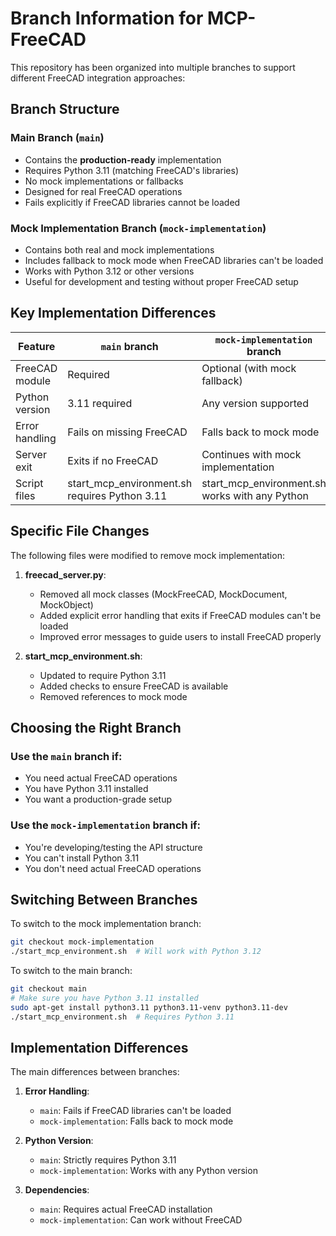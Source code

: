 # Branch Information for MCP-FreeCAD

This repository has been organized into multiple branches to support different FreeCAD integration approaches:

## Branch Structure

### Main Branch (`main`)
- Contains the **production-ready** implementation 
- Requires Python 3.11 (matching FreeCAD's libraries)
- No mock implementations or fallbacks
- Designed for real FreeCAD operations
- Fails explicitly if FreeCAD libraries cannot be loaded

### Mock Implementation Branch (`mock-implementation`)
- Contains both real and mock implementations
- Includes fallback to mock mode when FreeCAD libraries can't be loaded
- Works with Python 3.12 or other versions
- Useful for development and testing without proper FreeCAD setup

## Key Implementation Differences

| Feature | `main` branch | `mock-implementation` branch |
|---------|--------------|----------------------------|
| FreeCAD module | Required | Optional (with mock fallback) |
| Python version | 3.11 required | Any version supported |
| Error handling | Fails on missing FreeCAD | Falls back to mock mode |
| Server exit | Exits if no FreeCAD | Continues with mock implementation |
| Script files | start_mcp_environment.sh requires Python 3.11 | start_mcp_environment.sh works with any Python |

## Specific File Changes

The following files were modified to remove mock implementation:

1. **freecad_server.py**:
   - Removed all mock classes (MockFreeCAD, MockDocument, MockObject)
   - Added explicit error handling that exits if FreeCAD modules can't be loaded
   - Improved error messages to guide users to install FreeCAD properly

2. **start_mcp_environment.sh**:
   - Updated to require Python 3.11
   - Added checks to ensure FreeCAD is available
   - Removed references to mock mode

## Choosing the Right Branch

### Use the `main` branch if:
- You need actual FreeCAD operations
- You have Python 3.11 installed
- You want a production-grade setup

### Use the `mock-implementation` branch if:
- You're developing/testing the API structure
- You can't install Python 3.11
- You don't need actual FreeCAD operations

## Switching Between Branches

To switch to the mock implementation branch:
```bash
git checkout mock-implementation
./start_mcp_environment.sh  # Will work with Python 3.12
```

To switch to the main branch:
```bash
git checkout main
# Make sure you have Python 3.11 installed
sudo apt-get install python3.11 python3.11-venv python3.11-dev
./start_mcp_environment.sh  # Requires Python 3.11
```

## Implementation Differences

The main differences between branches:

1. **Error Handling**:
   - `main`: Fails if FreeCAD libraries can't be loaded
   - `mock-implementation`: Falls back to mock mode

2. **Python Version**:
   - `main`: Strictly requires Python 3.11
   - `mock-implementation`: Works with any Python version

3. **Dependencies**:
   - `main`: Requires actual FreeCAD installation
   - `mock-implementation`: Can work without FreeCAD 
